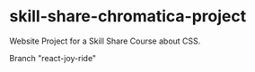 # skill-share-chromatica-project
Website Project for a Skill Share Course about CSS.

Branch "react-joy-ride"
